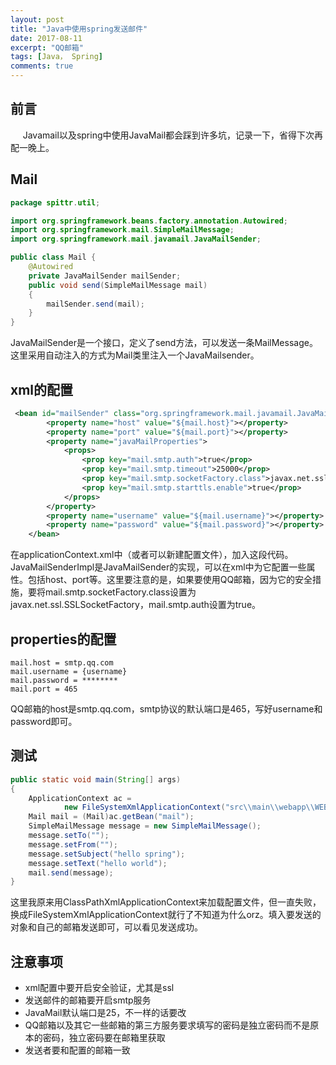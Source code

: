 ```yaml
---
layout: post
title: "Java中使用spring发送邮件"
date: 2017-08-11
excerpt: "QQ邮箱"
tags: [Java， Spring]
comments: true
---
```


## 前言

&nbsp; &nbsp; &nbsp;Javamail以及spring中使用JavaMail都会踩到许多坑，记录一下，省得下次再配一晚上。



## Mail

```java
package spittr.util;

import org.springframework.beans.factory.annotation.Autowired;
import org.springframework.mail.SimpleMailMessage;
import org.springframework.mail.javamail.JavaMailSender;

public class Mail {
    @Autowired
    private JavaMailSender mailSender;
    public void send(SimpleMailMessage mail)
    {
        mailSender.send(mail);
    }
}
```

JavaMailSender是一个接口，定义了send方法，可以发送一条MailMessage。这里采用自动注入的方式为Mail类里注入一个JavaMailsender。



## xml的配置

```xml
 <bean id="mailSender" class="org.springframework.mail.javamail.JavaMailSenderImpl">
        <property name="host" value="${mail.host}"></property>
        <property name="port" value="${mail.port}"></property>
        <property name="javaMailProperties">
            <props>
                <prop key="mail.smtp.auth">true</prop>
                <prop key="mail.smtp.timeout">25000</prop>
                <prop key="mail.smtp.socketFactory.class">javax.net.ssl.SSLSocketFactory</prop>
                <prop key="mail.smtp.starttls.enable">true</prop>
            </props>
        </property>
        <property name="username" value="${mail.username}"></property>
        <property name="password" value="${mail.password}"></property>
    </bean>
```

在applicationContext.xml中（或者可以新建配置文件），加入这段代码。JavaMailSenderImpl是JavaMailSender的实现，可以在xml中为它配置一些属性。包括host、port等。这里要注意的是，如果要使用QQ邮箱，因为它的安全措施，要将mail.smtp.socketFactory.class设置为javax.net.ssl.SSLSocketFactory，mail.smtp.auth设置为true。



## properties的配置

```
mail.host = smtp.qq.com
mail.username = {username}
mail.password = ********
mail.port = 465
```

QQ邮箱的host是smtp.qq.com，smtp协议的默认端口是465，写好username和password即可。



## 测试

```java
public static void main(String[] args)
{
    ApplicationContext ac =
            new FileSystemXmlApplicationContext("src\\main\\webapp\\WEB-INF\\applicationContext.xml");
    Mail mail = (Mail)ac.getBean("mail");
    SimpleMailMessage message = new SimpleMailMessage();
    message.setTo("");
    message.setFrom("");
    message.setSubject("hello spring");
    message.setText("hello world");
    mail.send(message);
}
```

这里我原来用ClassPathXmlApplicationContext来加载配置文件，但一直失败，换成FileSystemXmlApplicationContext就行了不知道为什么orz。填入要发送的对象和自己的邮箱发送即可，可以看见发送成功。



## 注意事项

* xml配置中要开启安全验证，尤其是ssl
* 发送邮件的邮箱要开启smtp服务
* JavaMail默认端口是25，不一样的话要改
* QQ邮箱以及其它一些邮箱的第三方服务要求填写的密码是独立密码而不是原本的密码，独立密码要在邮箱里获取
* 发送者要和配置的邮箱一致